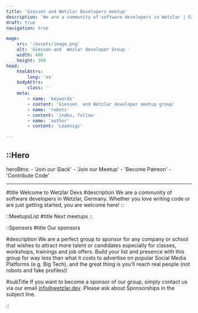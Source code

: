 ```yaml
---
title: 'Giessen and Wetzlar Developers meetup'
description: 'We are a community of software developers in Wetzlar | Giessen, Germany. Whether you love writing code or are just getting started, you are welcome here! '
draft: true
navigation: true

mage:  
    src: '/assets/image.png'  
    alt: 'Giessen and  Wezlar developer Group '  
    width: 400  
    height: 300
head:
    htmlAttrs:
        lang: 'es'
    bodyAttrs:
        class: ''
    meta:    
        - name: 'keywords' 
        - content: 'Giessen  and Wetzlar developer meetup group'
        - name: 'robots'
        - content: 'index, follow'    
        - name: 'author'      
        - content: 'Leamsigc'

---
```

::Hero
---

heroBtns:
    - 'Join  our Slack'
    - 'Join our Meetup'
    - 'Become Patreon'
    - 'Contribute Code'

---
#title
Welcome to Wetzlar Devs
#description
We are a community of software developers in Wetzlar, Germany. Whether
you love writing code or are just getting started, you are welcome
here!
::

::MeetupsList
#title
 Next meetups
::

::Sponsors
#title
Our sponsors

#description
We are a perfect group to sponsor for any company or school that wishes
to attract more talent or candidates especially for classes, workshops,
trainings and job offers. Build your list and presence with this group
for way less than what it costs to advertise on popular Social Media
Platforms (e.g. Big Tech), and the great thing is you’ll reach real
people <span>(not robots and fake profiles)!</span>

#subTitle
If you want to become a sponsor of our group, simply contact us via our
email <a href="mailto:info@wetzlar.dev">info@wetzlar.dev</a> .Please ask about 
Sponsorships in the subject line.

::
